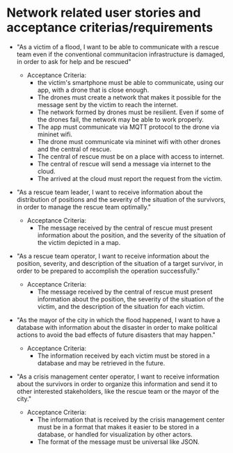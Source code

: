 # Network related user stories and acceptance criterias/requirements

- "As a victim of a flood, I want to be able to communicate with a rescue team even if the conventional communitacion infrastructure is damaged, in order to ask for help and be rescued"
    - Acceptance Criteria:
        - the victim's smartphone must be able to communicate, using our app, with a drone that is close enough.
        - The drones must create a network that makes it possible for the message sent by the victim to reach the internet.
        - The network formed by drones must be resilient. Even if some of the drones fail, the network may be able to work properly.
        - The app must communicate via MQTT protocol to the drone via mininet wifi.
        - The drone must communicate via mininet wifi with other drones and the central of rescue.
        - The central of rescue must be on a place with access to internet.
        - The central of rescue will send a message via internet to the cloud.
        - The arrived at the cloud must report the request from the victim.

 - "As a rescue team leader, I want to receive information about the distribution of positions and the severity of the situation of the survivors, in order to manage the rescue team optimally."
    - Acceptance Criteria:
        - The message received by the central of rescue must present information about the position, and the severity of the situation of the victim depicted in a map. 


 - "As a rescue team operator, I want to receive information about the position, severity, and description of the situation of a target survivor, in order to be prepared to accomplish the operation successfully."
    - Acceptance Criteria:
        - The message received by the central of rescue must present information about the position, the severity of the situation of the victim, and the description of the situation for each victim. 

 - "As the mayor of the city in which the flood happened, I want to have a database with information about the disaster in order to make political actions to avoid the bad effects of future disasters that may happen."
    - Acceptance Criteria:
        - The information received by each victim must be stored in a database and may be retrieved in the future.

 - "As a crisis management center operator, I want to receive information about the survivors in order to organize this information and send it to other interested stakeholders, like the rescue team or the mayor of the city." 
    - Acceptance Criteria:
        - The information that is received by the crisis management center must be in a format that makes it easier to be stored in a database, or handled for visualization by other actors. 
        - The format of the message must be universal like JSON. 
